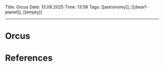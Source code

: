 Title: Orcus
Date: 13.09.2025
Time: 13:58
Tags: [[astronomy]], [[dwarf-planet]], [[empty]]

---
# Orcus



# References